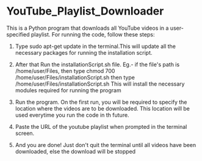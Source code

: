 # YouTube_Playlist_Downloader

This is a Python program that downloads all YouTube videos in a user-specified playlist. For running the code, follow these steps:

1. Type sudo apt-get update in the terminal.This will update all the necessary packages for running the    installation script.

2. After that Run the installationScript.sh file.
   Eg.- if the file's path is /home/user/Files, then type
        chmod 700 /home/user/Files/installationScript.sh
        then type
        /home/user/Files/installationScript.sh  This will install the necessary modules required for running the  program

3. Run the program. On the first run, you will be required to specify the location where the videos are to be downloaded. This location will be used everytime you run the code in th future.

4. Paste the URL of the youtube playlist when prompted in the terminal screen.

5. And you are done! Just don't quit the terminal until all videos have been downloaded, else the download will be stopped

